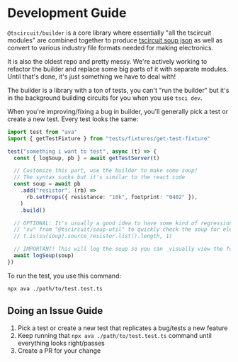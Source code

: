 # Development Guide

`@tscircuit/builder` is a core library where essentially "all the tscircuit modules" are combined
together to produce [tscircuit soup json](https://github.com/tscircuit/soup) as well as convert
to various industry file formats needed for making electronics.

It is also the oldest repo and pretty messy. We're actively working to refactor the builder and
replace some big parts of it with separate modules. Until that's done, it's just something
we have to deal with!

The builder is a library with a ton of tests, you can't "run the builder" but it's in the
background building circuits for you when you use `tsci dev`.

When you're improving/fixing a bug in builder, you'll generally pick a test or create a new
test. Every test looks the same:

```ts
import test from "ava"
import { getTestFixture } from "tests/fixtures/get-test-fixture"

test("something i want to test", async (t) => {
  const { logSoup, pb } = await getTestServer(t)

  // Customize this part, use the builder to make some soup!
  // The syntax sucks but it's similar to the react code
  const soup = await pb
    .add("resistor", (rb) =>
      rb.setProps({ resistance: "10k", footprint: "0402" }),
    )
    .build()

  // OPTIONAL: It's usually a good idea to have some kind of regression test, you can use
  // "su" from "@tscircuit/soup-util" to quickly check the soup for elements
  // t.is(su(soup).source_resistor.list().length, 1)

  // IMPORTANT! This will log the soup so you can _visually view the footprint_ on debug.tscircuit.com
  await logSoup(soup)
})
```

To run the test, you use this command:

```bash
npx ava ./path/to/test.test.ts
```

## Doing an Issue Guide

1. Pick a test or create a new test that replicates a bug/tests a new feature
2. Keep running that `npx ava ./path/to/test.test.ts` command until everything looks right/passes
3. Create a PR for your change
